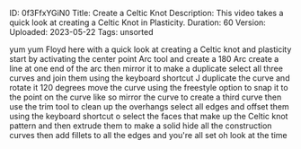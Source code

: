 ID: 0f3FfxYGiN0
Title: Create a Celtic Knot
Description: This video takes a quick look at creating a Celtic Knot in Plasticity.
Duration: 60
Version: 
Uploaded: 2023-05-22
Tags: unsorted

yum yum Floyd here with a quick look at
creating a Celtic knot and plasticity
start by activating the center point Arc
tool and create a 180 Arc create a line
at one end of the arc then mirror it to
make a duplicate
select all three curves and join them
using the keyboard shortcut J duplicate
the curve and rotate it 120 degrees
move the curve using the freestyle
option to snap it to the point on the
curve like so
mirror the curve to create a third curve
then use the trim tool to clean up the
overhangs
select all edges and offset them using
the keyboard shortcut o
select the faces that make up the Celtic
knot pattern and then extrude them to
make a solid
hide all the construction curves then
add fillets to all the edges and you're
all set
oh look at the time
